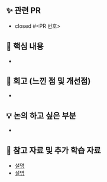 ## ✨ 관련 PR
- closed #<PR 번호>

## 📖 핵심 내용
- <!--본 주제에서 다룬 주요 개념이나 내용을 적어주세요.-->

## 🤔 회고 (느낀 점 및 개선점)
- <!--학습한 뒤에 느낀 점이나 배웠던 내용, 개선점을 적어주세요.-->

## 💡 논의 하고 싶은 부분
- <!--스터디 원에게 공유하고 싶은 유용한 내용이나 함께 논의하고 싶은 부분을 적어주세요.-->


## 🔗 참고 자료 및 추가 학습 자료
- [설명]([링크1)
- [설명](링크2)
